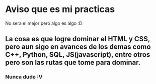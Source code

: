 # Aviso que es mi practicas

No sera el mejor pero algo es algo :D

## La cosa es que logre dominar el HTML y CSS, pero aun sigo en avances de los demas como C++, Python, SQL, JS(javascript), entre otros pero son las rutas que tome para dominar.

### Nunca dude :V
